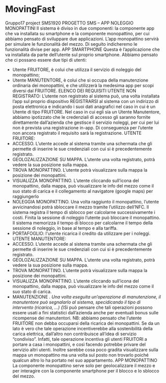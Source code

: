 # MovingFast
Gruppo17 project SMS1920
PROGETTO SMS – APP NOLEGGIO MONOPATTINI
Il sistema è diviso in due componenti: la componente app che va installata su smartphone e la componente monopattino, per cui abbiamo pensato di sviluppare due applicazioni. L’app monopattino servirà per simulare le funzionalità del mezzo. Di seguito indicheremo le funzionalità divise per app.
APP SMARTPHONE
Questa è l’applicazione che va installata da parte dell’utente sul proprio smartphone.
Abbiamo pensato che ci possano essere due tipi di utenti:
- Utente FRUITORE, è colui che utilizza il servizio di noleggio del monopattino;
- Utente MANUTENTORE, è colui che si occupa della manutenzione ordinaria dei monopattini, e che utilizzerà la medesima app per scopi diversi dal FRUITORE.
ELENCO DEI REQUISITI
UTENTE NON REGISTRATO:
L’utente non registrato al sistema può, una volta installata l’app sul proprio dispositivo REGISTRARSI al sistema con un indirizzo di posta elettronica e indicando i suoi dati anagrafici nel caso in cui è un Utente di tipo FRUITORE.
Nel caso in cui egli sia un Utente Manutentore, abbiamo ipotizzato che le credenziali di accesso gli saranno fornite direttamente dall’azienda che gestisce il servizio noleggi, per cui per lui non è prevista una registrazione in-app.
Di conseguenza per l’utente non ancora registrato il requisito sarà la registrazione.
UTENTE FRUITORE:
- ACCESSO. L’utente accede al sistema tramite una schermata che gli permette di inserire le sue credenziali con cui si è precedentemente registrato.
- GEOLOZALIZZAZIONE SU MAPPA. L’utente una volta registrato, potrà vedere la sua posizione sulla mappa.
- TROVA MONOPATTINO. L’utente potrà visualizzare sulla mappa la posizione dei monopattini.
- VISUALIZZA MONOPATTINO. L’utente cliccando sull’icona del monopattino, dalla mappa, può visualizzare le info del mezzo come il suo stato di carica e il collegamento al navigatore (google maps) per raggiungerlo
- NOLEGGIA MONOPATTINO. Una volta raggiunto il monopattino, l’utente avvicinandosi potrà sbloccare il mezzo tramite l’utilizzo dell’NFC. Il sistema registra il tempo di sblocco per calcolarne successivamente i costi. Finita la sessione di noleggio l’utente può bloccare il monopattino. Il sistema memorizza il tempo di blocco per calcolarne il tempo della sessione di noleggio, in base al tempo e alla tariffa.
- PORTAFOGLIO: l'utente ricarica il credito da utilizzare per i noleggi.
UTENTE MANUTENTORE:
- ACCESSO. L’utente accede al sistema tramite una schermata che gli permette di inserire le sue credenziali con cui si è precedentemente registrato.
- GEOLOZALIZZAZIONE SU MAPPA. L’utente una volta registrato, potrà vedere la sua posizione sulla mappa.
- TROVA MONOPATTINO. L’utente potrà visualizzare sulla mappa la posizione dei monopattini.
- VISUALIZZA MONOPATTINO. L’utente cliccando sull’icona del monopattino, dalla mappa, può visualizzare le info del mezzo come il suo stato di carica.
- MANUTENZIONE *. Una volta eseguita un’operazione di manutenzione, il manutentore può segnalarlo al sistema, specidicando il tipo di intervento (ricarica, …)
(*)Si può pensare che tali operazioni possono essere usati a fini statistici dall’azienda anche per eventuali bonus sulle ricompense dei manutentori.
NB: abbiamo pensato che l’utente FRUITORE non debba occuparsi della ricarica dei monopattini. Se da un lato è vero che tale operazione incentiverebbe alla sostenibilità della carica elettrica, dall’altro non contribuisce all’idea di servizio “condiviso”. Infatti, tale operazione incentiva gli utenti FRUITORI a portare a casa i monopattini, e così facendo potrebbe privare del servizio altri utenti. Inoltre sarebbe cosa poco gradita visualizzare sulla mappa un monopattino ma una volta sul posto non trovarlo poiché qualcun altro lo ha portato nel suo appartamento.
APP MONOPATTINO
La componente monopattino serve solo per geolocalizzare il mezzo e per interagire con la componente smartphone per il blocco e lo sblocco del mezzo.
